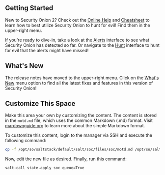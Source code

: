 ## Getting Started

New to Security Onion 2? Check out the [Online Help](/docs/) and [Cheatsheet](/docs/cheatsheet.pdf) to learn how to best utilize Security Onion to hunt for evil! Find them in the upper-right menu.

If you're ready to dive-in, take a look at the [Alerts](/#/alerts) interface to see what Security Onion has detected so far. Or navigate to the [Hunt](/#/hunt) interface to hunt for evil that the alerts might have missed!

## What's New 

The release notes have moved to the upper-right menu. Click on the [What's New](/docs/release-notes.html) menu option to find all the latest fixes and features in this version of Security Onion!

## Customize This Space

Make this area your own by customizing the content. The content is stored in the `motd.md` file, which uses the common Markdown (.md) format. Visit [mardownguide.org](https://www.markdownguide.org/) to learn more about the simple Markdown format.

To customize this content, login to the manager via SSH and execute the following command:

```bash
cp -f /opt/so/saltstack/default/salt/soc/files/soc/motd.md /opt/so/saltstack/local/salt/soc/files/soc/motd.md
```

Now, edit the new file as desired. Finally, run this command:

```bash
salt-call state.apply soc queue=True
```
